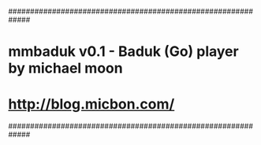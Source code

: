 #############################################################
# mmbaduk v0.1 - Baduk (Go) player by michael moon          #
# http://blog.micbon.com/                                   #
#############################################################
